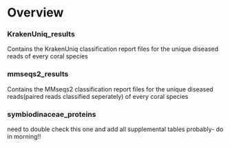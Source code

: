 # Overview 
### KrakenUniq_results
Contains the KrakenUniq classification report files for the unique diseased reads of every coral species
### mmseqs2_results
Contains the MMseqs2 classification report files for the unique diseased reads(paired reads classified seperately) of every coral species 
### symbiodinaceae_proteins
need to double check this one and add all supplemental tables probably- do in morning!! 
